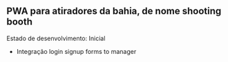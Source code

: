 ## PWA para atiradores da bahia, de nome shooting booth

Estado de desenvolvimento: Inicial
- Integração login signup forms to manager